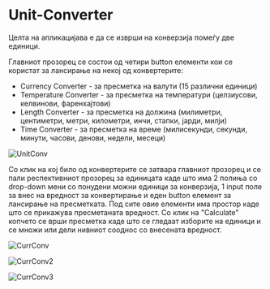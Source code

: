 # Unit-Converter

Целта на апликацијава е да се изврши на конверзија помеѓу две единици.

Главниот прозорец се состои од четири button елементи кои се користат за лансирање на некој од конвертерите:
- Currency Converter - за пресметка на валути (15 различни единици)
- Temperature Converter - за пресметка на температури (целзиусови, келвинови, фаренхајтови)
- Length Converter - за пресметка на должина (милиметри, центиметри, метри, километри, инчи, стапки, јарди, милји)
- Time Converter - за пресметка на време (милисекунди, секунди, минути, часови, денови, недели, месеци)

![UnitConv](https://user-images.githubusercontent.com/94390581/177018734-c1946eac-14c7-4aa9-9f62-41f72d4fbe31.png)

Со клик на кој било од конвертерите се затвара главниот прозорец и се пали респективниот прозорец за единицата каде што има 2 полиња со drop-down мени со понудени можни единици за конверзија, 1 input поле за внес на вредност за конвертирање и еден button елемент за лансирање на пресметката. Под сите овие елементи има простор каде што се прикажува пресметаната вредност. Со клик на "Calculate" копчето се врши пресметка каде што се гледаат изборите на единици и се множи или дели нивниот сооднос со внесената вредност.

![CurrConv](https://user-images.githubusercontent.com/94390581/177018802-4b900bf1-5dda-4fdb-9240-f054c7a761e0.png)

![CurrConv2](https://user-images.githubusercontent.com/94390581/177018828-06d0e96c-8842-49ba-860a-cd58ae833f75.png)

![CurrConv3](https://user-images.githubusercontent.com/94390581/177018836-06b54661-2471-4543-99b6-c1cad2af2d77.png)
